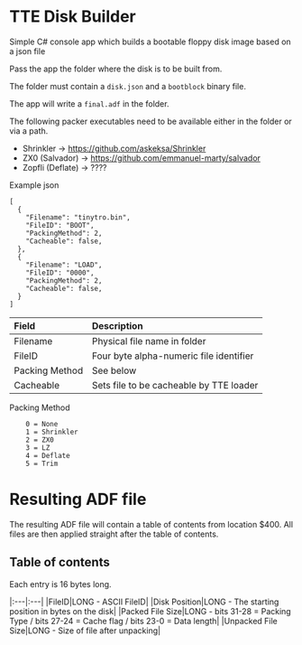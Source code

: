# TTE Disk Builder

Simple C# console app which builds a bootable floppy disk image based on a json file

Pass the app the folder where the disk is to be built from.

The folder must contain a ```disk.json``` and a ```bootblock``` binary file.

The app will write a ```final.adf``` in the folder.

The following packer executables need to be available either in the folder or via a path.

* Shrinkler -> https://github.com/askeksa/Shrinkler
* ZX0 (Salvador) -> https://github.com/emmanuel-marty/salvador
* Zopfli (Deflate) -> ????

Example json

```
[
  {
    "Filename": "tinytro.bin",
    "FileID": "BOOT",
    "PackingMethod": 2,
    "Cacheable": false,
  },
  {
    "Filename": "LOAD",
    "FileID": "0000",
    "PackingMethod": 2,
    "Cacheable": false,
  }
]
```

|Field|Description|
|:---|:---|
|Filename|Physical file name in folder|
|FileID|Four byte alpha-numeric file identifier|
|Packing Method|See below|
|Cacheable|Sets file to be cacheable by TTE loader|

Packing Method

        0 = None
        1 = Shrinkler
        2 = ZX0
        3 = LZ
        4 = Deflate
        5 = Trim

# Resulting ADF file

The resulting ADF file will contain a table of contents from location $400. All files are then applied straight after the table of contents.

## Table of contents

Each entry is 16 bytes long.

|:---|:---|
|FileID|LONG - ASCII FileID|
|Disk Position|LONG - The starting position in bytes on the disk|
|Packed File Size|LONG - bits 31-28 = Packing Type / bits 27-24 = Cache flag / bits 23-0 = Data length|
|Unpacked File Size|LONG - Size of file after unpacking|



